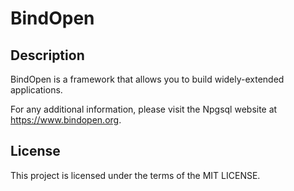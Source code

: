 # BindOpen

## Description

BindOpen is a framework that allows you to build widely-extended applications.

For any additional information, please visit the Npgsql website at https://www.bindopen.org.

## License

This project is licensed under the terms of the MIT LICENSE.



